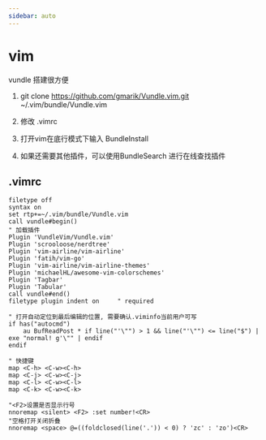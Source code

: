 ```yaml
---
sidebar: auto
---
```


# vim

vundle 搭建很方便

1. git clone https://github.com/gmarik/Vundle.vim.git ~/.vim/bundle/Vundle.vim

2. 修改 .vimrc

3. 打开vim在底行模式下输入 BundleInstall

4. 如果还需要其他插件，可以使用BundleSearch 进行在线查找插件

## .vimrc

	filetype off
	syntax on
	set rtp+=~/.vim/bundle/Vundle.vim
	call vundle#begin()
	" 加载插件
	Plugin 'VundleVim/Vundle.vim'
	Plugin 'scrooloose/nerdtree'
	Plugin 'vim-airline/vim-airline'
	Plugin 'fatih/vim-go'
	Plugin 'vim-airline/vim-airline-themes'
	Plugin 'michaelHL/awesome-vim-colorschemes'
	Plugin 'Tagbar'
	Plugin 'Tabular'
	call vundle#end()
	filetype plugin indent on     " required
	
	" 打开自动定位到最后编辑的位置, 需要确认.viminfo当前用户可写
	if has("autocmd")
	    au BufReadPost * if line("'\"") > 1 && line("'\"") <= line("$") | exe "normal! g'\"" | endif
	endif
	
	" 快捷键 
	map <C-h> <C-w><C-h>
	map <C-j> <C-w><C-j>
	map <C-l> <C-w><C-l>
	map <C-k> <C-w><C-k>
	
	"<F2>设置是否显示行号
	nnoremap <silent> <F2> :set number!<CR>
	"空格打开关闭折叠
	nnoremap <space> @=((foldclosed(line('.')) < 0) ? 'zc' : 'zo')<CR>
